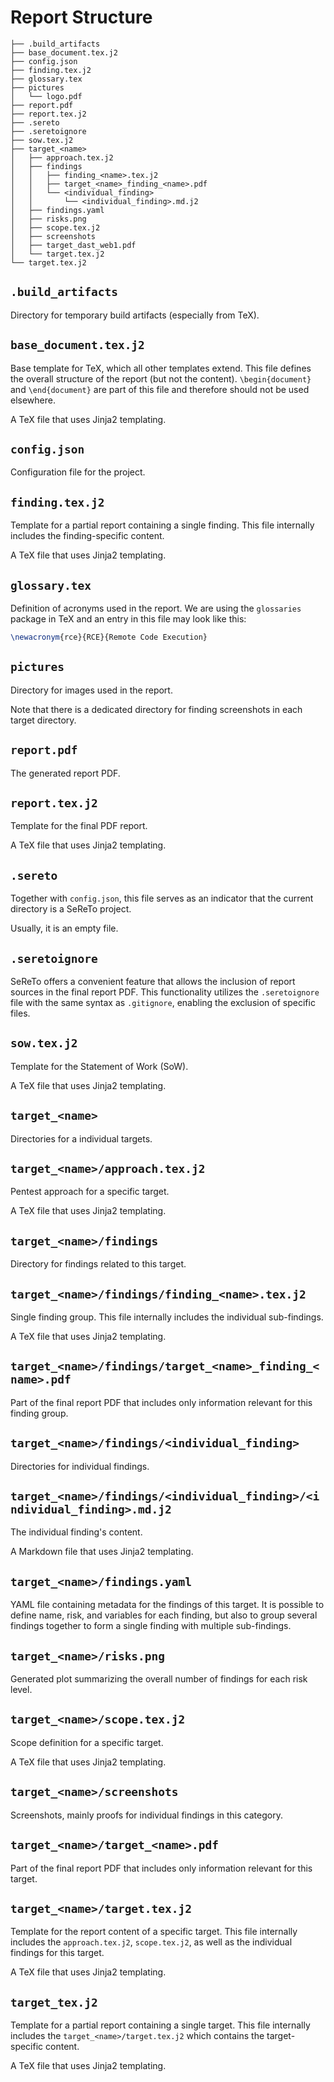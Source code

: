 # Report Structure

```text
├── .build_artifacts
├── base_document.tex.j2
├── config.json
├── finding.tex.j2
├── glossary.tex
├── pictures
│   └── logo.pdf
├── report.pdf
├── report.tex.j2
├── .sereto
├── .seretoignore
├── sow.tex.j2
├── target_<name>
│   ├── approach.tex.j2
│   ├── findings
│   │   ├── finding_<name>.tex.j2
│   │   ├── target_<name>_finding_<name>.pdf
│   │   └── <individual_finding>
│   │       └── <individual_finding>.md.j2
│   ├── findings.yaml
│   ├── risks.png
│   ├── scope.tex.j2
│   ├── screenshots
│   ├── target_dast_web1.pdf
│   └── target.tex.j2
└── target.tex.j2
```

## `.build_artifacts`

Directory for temporary build artifacts (especially from TeX).

## `base_document.tex.j2`

Base template for TeX, which all other templates extend. This file defines the overall structure of the report (but not the content). `\begin{document}` and `\end{document}` are part of this file and therefore should not be used elsewhere.

A TeX file that uses Jinja2 templating.

## `config.json`

Configuration file for the project.

## `finding.tex.j2`

Template for a partial report containing a single finding. This file internally includes the finding-specific content.

A TeX file that uses Jinja2 templating.

## `glossary.tex`

Definition of acronyms used in the report. We are using the `glossaries` package in TeX and an entry in this file may look like this:

```tex
\newacronym{rce}{RCE}{Remote Code Execution}
```

## `pictures`

Directory for images used in the report.

Note that there is a dedicated directory for finding screenshots in each target directory.

## `report.pdf`

The generated report PDF.

## `report.tex.j2`

Template for the final PDF report.

A TeX file that uses Jinja2 templating.

## `.sereto`

Together with `config.json`, this file serves as an indicator that the current directory is a SeReTo project.

Usually, it is an empty file.

## `.seretoignore`

SeReTo offers a convenient feature that allows the inclusion of report sources in the final report PDF. This functionality utilizes the `.seretoignore` file with the same syntax as `.gitignore`, enabling the exclusion of specific files.

## `sow.tex.j2`

Template for the Statement of Work (SoW).

A TeX file that uses Jinja2 templating.

## `target_<name>`

Directories for a individual targets.

## `target_<name>/approach.tex.j2`

Pentest approach for a specific target.

A TeX file that uses Jinja2 templating.

## `target_<name>/findings`

Directory for findings related to this target.

## `target_<name>/findings/finding_<name>.tex.j2`

Single finding group. This file internally includes the individual sub-findings.

A TeX file that uses Jinja2 templating.

## `target_<name>/findings/target_<name>_finding_<name>.pdf`

Part of the final report PDF that includes only information relevant for this finding group.

## `target_<name>/findings/<individual_finding>`

Directories for individual findings.

## `target_<name>/findings/<individual_finding>/<individual_finding>.md.j2`

The individual finding's content.

A Markdown file that uses Jinja2 templating.

## `target_<name>/findings.yaml`

YAML file containing metadata for the findings of this target. It is possible to define name, risk, and variables for each finding, but also to group several findings together to form a single finding with multiple sub-findings.

## `target_<name>/risks.png`

Generated plot summarizing the overall number of findings for each risk level.

## `target_<name>/scope.tex.j2`

Scope definition for a specific target.

A TeX file that uses Jinja2 templating.

## `target_<name>/screenshots`

Screenshots, mainly proofs for individual findings in this category.

## `target_<name>/target_<name>.pdf`

Part of the final report PDF that includes only information relevant for this target.

## `target_<name>/target.tex.j2`

Template for the report content of a specific target. This file internally includes the `approach.tex.j2`, `scope.tex.j2`, as well as the individual findings for this target.

A TeX file that uses Jinja2 templating.

## `target_tex.j2`

Template for a partial report containing a single target. This file internally includes the `target_<name>/target.tex.j2` which contains the target-specific content.

A TeX file that uses Jinja2 templating.
